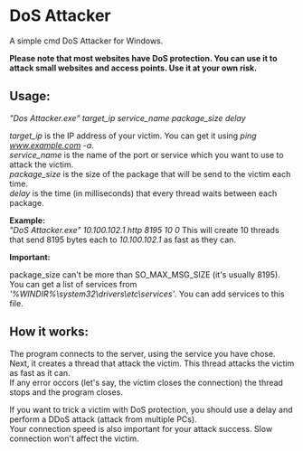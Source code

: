 # DoS Attacker
A simple cmd DoS Attacker for Windows.

**Please note that most websites have DoS protection. You can use it to attack small websites and access points. Use it at your own risk.**
## Usage:
*"Dos Attacker.exe" target_ip service_name package_size delay*

*target_ip* is the IP address of your victim. You can get it using *ping www.example.com -a*.  
*service_name* is the name of the port or service which you want to use to attack the victim.  
*package_size* is the size of the package that will be send to the victim each time.  
*delay* is the time (in milliseconds) that every thread waits between each package.

**Example:**  
*"DoS Attacker.exe" 10.100.102.1 http 8195 10 0*
This will create 10 threads that send 8195 bytes each to *10.100.102.1* as fast as they can.

**Important:**

package_size can't be more than SO_MAX_MSG_SIZE (it's usually 8195).  
You can get a list of services from *'%WINDIR%\\system32\\drivers\\etc\\services'*. You can add services to this file.  

## How it works:
The program connects to the server, using the service you have chose.  
Next, it creates a thread that attack the victim. This thread attacks the victim as fast as it can.  
If any error occors (let's say, the victim closes the connection) the thread stops and the program closes.

If you want to trick a victim with DoS protection, you should use a delay and perform a DDoS attack (attack from multiple PCs).  
Your connection speed is also important for your attack success. Slow connection won't affect the victim.
